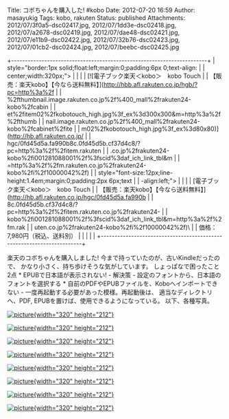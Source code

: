 Title: コボちゃんを購入した! #kobo
Date: 2012-07-20 16:59
Author: masayukig
Tags: kobo, rakuten
Status: published
Attachments: 2012/07/3f0a5-dsc02417.jpg, 2012/07/1dd3e-dsc02418.jpg, 2012/07/a2678-dsc02419.jpg, 2012/07/dae48-dsc02421.jpg, 2012/07/e11b9-dsc02422.jpg, 2012/07/32b76-dsc02423.jpg, 2012/07/01cb2-dsc02424.jpg, 2012/07/beebc-dsc02425.jpg

+-----------------------------------------------------------------------+
| style="border:1px solid;float:left;margin:0;padding:6px 0;text-align: |
| center;width:320px;">                                                 |
|                                                                       |
| [![電子ブック楽天＜kobo＞　kobo Touch                                 |
| 【販売：楽天kobo】【今なら送料無料】](http://hbb.afl.rakuten.co.jp/hgb/?pc=http%3a%2f |
| %2fthumbnail.image.rakuten.co.jp%2f%400_mall%2frakuten24-kobo%2fcabin |
| et%2fitem02%2fkobotouch_high.jpg%3f_ex%3d300x300&m=http%3a%2f%2fthumb |
| nail.image.rakuten.co.jp%2f%400_mall%2frakuten24-kobo%2fcabinet%2fite |
| m02%2fkobotouch_high.jpg%3f_ex%3d80x80)](http://hb.afl.rakuten.co.jp/ |
| hgc/0fd45d5a.fa990b8c.0fd45d5b.cf37d4c8/?pc=http%3a%2f%2fitem.rakuten |
| .co.jp%2frakuten24-kobo%2fi001281088001%2f%3fscid%3daf_ich_link_tbl&m |
| =http%3a%2f%2fm.rakuten.co.jp%2frakuten24-kobo%2fi%2f10000042%2f)     |
| style="font-size:12px;line-height:1.4em;margin:0;padding:2px 6px;text |
| -align:left;">                                                        |
|                                                                       |
| [電子ブック楽天＜kobo＞　kobo Touch                                   |
| 【販売：楽天kobo】【今なら送料無料】](http://hb.afl.rakuten.co.jp/hgc/0fd45d5a.fa990b |
| 8c.0fd45d5b.cf37d4c8/?pc=http%3a%2f%2fitem.rakuten.co.jp%2frakuten24- |
| kobo%2fi001281088001%2f%3fscid%3daf_ich_link_tbl&m=http%3a%2f%2fm.rak |
| uten.co.jp%2frakuten24-kobo%2fi%2f10000042%2f)\                       |
| 価格：7,980円（税込、送料別）                                         |
|                                                                       |
|                                                                       |
+-----------------------------------------------------------------------+

楽天のコボちゃんを購入しました!
今まで持っていたのが、古いKindleだったので、
かなり小さく、持ち歩けそうな気がしています。 しょっぱなで困ったこと2点
\* EPUBで日本語が表示されない! - 解決策 -
設定のフォントから、日本語のフォントを選択する \*
自前のPDFやEPUBファイルを、Koboへインポートできない -
一度再起動する必要があった模様。再起動後は、 適当なディレクトリへ、PDF,
EPUBを置けば、使用できるようになっている。 以下、各種写真。






[![picture](https://masayukig.files.wordpress.com/2012/07/3f0a5-dsc02417.jpg?w=300){width="320"
height="212"}](https://masayukig.files.wordpress.com/2012/07/3f0a5-dsc02417.jpg)



[![picture](https://masayukig.files.wordpress.com/2012/07/1dd3e-dsc02418.jpg?w=300){width="320"
height="212"}](https://masayukig.files.wordpress.com/2012/07/1dd3e-dsc02418.jpg)



[![picture](https://masayukig.files.wordpress.com/2012/07/a2678-dsc02419.jpg?w=300){width="320"
height="212"}](https://masayukig.files.wordpress.com/2012/07/a2678-dsc02419.jpg)



[![picture](https://masayukig.files.wordpress.com/2012/07/dae48-dsc02421.jpg?w=300){width="320"
height="212"}](https://masayukig.files.wordpress.com/2012/07/dae48-dsc02421.jpg)



[![picture](https://masayukig.files.wordpress.com/2012/07/e11b9-dsc02422.jpg?w=300){width="320"
height="212"}](https://masayukig.files.wordpress.com/2012/07/e11b9-dsc02422.jpg)



[![picture](https://masayukig.files.wordpress.com/2012/07/32b76-dsc02423.jpg?w=300){width="320"
height="212"}](https://masayukig.files.wordpress.com/2012/07/32b76-dsc02423.jpg)



[![picture](https://masayukig.files.wordpress.com/2012/07/01cb2-dsc02424.jpg?w=300){width="320"
height="212"}](https://masayukig.files.wordpress.com/2012/07/01cb2-dsc02424.jpg)



[![picture](https://masayukig.files.wordpress.com/2012/07/beebc-dsc02425.jpg?w=300){width="320"
height="212"}](https://masayukig.files.wordpress.com/2012/07/beebc-dsc02425.jpg)





